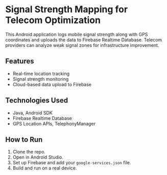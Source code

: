 # Signal Strength Mapping for Telecom Optimization

This Android application logs mobile signal strength along with GPS coordinates and uploads the data to Firebase Realtime Database. Telecom providers can analyze weak signal zones for infrastructure improvement.

## Features
- Real-time location tracking
- Signal strength monitoring
- Cloud-based data upload to Firebase

## Technologies Used
- Java, Android SDK
- Firebase Realtime Database
- GPS Location APIs, TelephonyManager

## How to Run
1. Clone the repo.
2. Open in Android Studio.
3. Set up Firebase and add your `google-services.json` file.
4. Build and run on a real device.
